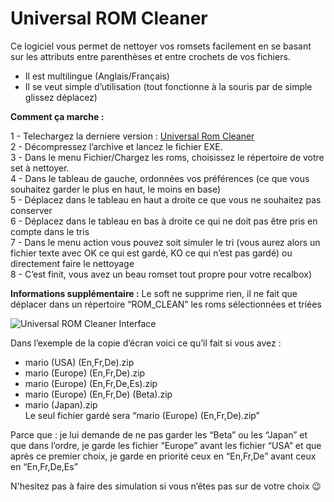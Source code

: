 # Universal ROM Cleaner 

Ce logiciel vous permet de nettoyer vos romsets facilement en se basant sur les attributs entre parenthèses et entre crochets de vos fichiers.

- Il est multilingue (Anglais/Français)
- Il se veut simple d’utilisation (tout fonctionne à la souris par de simple glissez déplacez)

__Comment ça marche :__ 

1 - Telechargez la derniere version : [Universal Rom Cleaner](https://github.com/Universal-Rom-Tools/Universal-ROM-Cleaner/releases)  
2 - Décompressez l’archive et lancez le fichier EXE.  
3 - Dans le menu Fichier/Chargez les roms, choisissez le répertoire de votre set à nettoyer.  
4 - Dans le tableau de gauche, ordonnées vos préférences (ce que vous souhaitez garder le plus en haut, le moins en base)  
5 - Déplacez dans le tableau en haut a droite ce que vous ne souhaitez pas conserver  
6 - Déplacez dans le tableau en bas à droite ce qui ne doit pas être pris en compte dans le tris  
7 - Dans le menu action vous pouvez soit simuler le tri (vous aurez alors un fichier texte avec OK ce qui est gardé, KO ce qui n’est pas gardé) ou directement faire le nettoyage  
8 - C’est finit, vous avez un beau romset tout propre pour votre recalbox)  

__Informations supplémentaire :__
Le soft ne supprime rien, il ne fait que déplacer dans un répertoire “ROM_CLEAN” les roms sélectionnées et triées

![Universal ROM Cleaner Interface](http://zupimages.net/up/16/10/xd29.jpg "Interface")

Dans l’exemple de la copie d’écran voici ce qu’il fait si vous avez :

- mario (USA) (En,Fr,De).zip
- mario (Europe) (En,Fr,De).zip
- mario (Europe) (En,Fr,De,Es).zip
- mario (Europe) (En,Fr,De) (Beta).zip
- mario (Japan).zip  
Le seul fichier gardé sera “mario (Europe) (En,Fr,De).zip”

Parce que : je lui demande de ne pas garder les “Beta” ou les “Japan” et que dans l’ordre, je garde les fichier “Europe” avant les fichier “USA” et que après ce premier choix, je garde en priorité ceux en “En,Fr,De” avant ceux en “En,Fr,De,Es”

N'hesitez pas à faire des simulation si vous n’êtes pas sur de votre choix 😉
